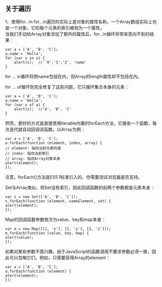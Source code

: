 ## 关于遍历

1、使用for...in
for...in遍历的实际上是对象的属性名称，一个Array数组实际上也是一个对象，它的每个元素的索引被视为一个属性。  
当我们手动给Array对象添加了额外的属性后，for...in循环将带来意向不到的结果：  

    var a = ['A', 'B', 'C'];
	a.name = 'Hello';
	for (var x in a) {
    	alert(x);  // '0','1','2', 'name'
	}

for ... in循环将把name包括在内，但Array的length属性却不包括在内。

for ... of循环则完全修复了这些问题，它只循环集合本身的元素：

    var a = ['A', 'B', 'C'];
	a.name = 'Hello';
	for (var x of a) {
  	    alert(x);  //'A', 'B', 'C'
	}
 
然而，更好的方式是直接使用iterable内置的forEach方法，它接收一个函数，每次迭代就自动回调该函数。以Array为例：
  
    var a = ['A', 'B', 'C'];
	a.forEach(function (element, index, array) {
    // element: 指向当前元素的值
    // index: 指向当前索引
    // array: 指向Array对象本身
    alert(element);
	});

注意，forEach()方法是ES5.1标准引入的，你需要测试浏览器是否支持。

Set与Array类似，但Set没有索引，因此回调函数的前两个参数都是元素本身： 
 
    var s = new Set(['A', 'B', 'C']);
	s.forEach(function (element, sameElement, set) {
    alert(element);
	});

Map的回调函数参数依次为value、key和map本身：

	var m = new Map([[1, 'x'], [2, 'y'], [3, 'z']]);
	m.forEach(function (value, key, map) {
    alert(value);
	});

如果对某些参数不感兴趣，由于JavaScript的函数调用不要求参数必须一致，因此可以忽略它们。例如，只需要获得Array的element：

	var a = ['A', 'B', 'C'];
	a.forEach(function (element) {
    alert(element);
	});